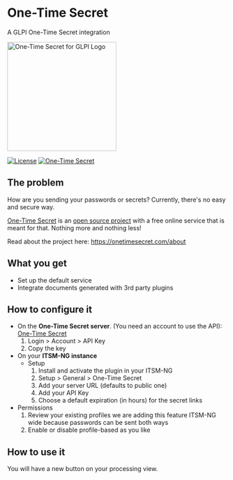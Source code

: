 # One-Time Secret 
A GLPI One-Time Secret integration

<img src="https://raw.githubusercontent.com/ticgal/one-timesecret/multimedia/onetimesecret-logo-trans-300.png" alt="One-Time Secret for GLPI Logo" height="250px" width="250px" class="js-lazy-loaded">

[![License](https://img.shields.io/badge/License-GNU%20AGPLv3-blue.svg)](https://github.com/ticgal/taskdrop/blob/master/LICENSE)
[![One-Time Secret](https://img.shields.io/badge/Service-One--Time%20Secret-red)](https://onetimesecret.com)

## The problem

How are you sending your passwords or secrets? Currently, there's no easy and secure way.

[One-Time Secret](https://onetimesecret.com/) is an [open source project](https://github.com/onetimesecret/onetimesecret) with a free online service that is meant for that. Nothing more and nothing less!

Read about the project here: https://onetimesecret.com/about

## What you get 

- Set up the default service
- Integrate documents generated with 3rd party plugins

## How to configure it
- On the **One-Time Secret server**. (You need an account to use the API): [One-Time Secret](https://onetimesecret.com/) 
  1. Login > Account > API Key
  2. Copy the key 
- On your **ITSM-NG instance**
  - Setup
    1. Install and activate the plugin in your ITSM-NG
    2. Setup > General > One-Time Secret
    3. Add your server URL (defaults to public one)
    4. Add your API Key
    5. Choose a default expiration (in hours) for the secret links
 - Permissions
    1. Review your existing profiles we are adding this feature ITSM-NG wide because passwords can be sent both ways
    2. Enable or disable profile-based as you like 

## How to use it
You will have a new button on your processing view.
